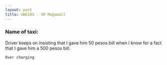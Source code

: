 ```yaml
---
layout: post
title: UWE185 - SM Megamall
---
```


### Name of taxi: 

Driver keeps on insisting that I gave him 50 pesos bill when I know for a fact that I gave him a 500 pesos bill. 

```Over charging```
